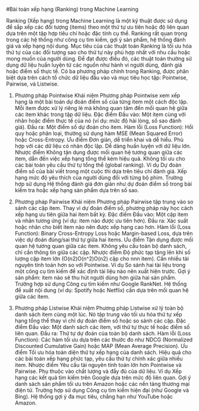 #Bài toán xếp hạng (Ranking) trong Machine Learning

Ranking (Xếp hạng) trong Machine Learning là một kỹ thuật được sử dụng để sắp xếp các đối tượng (items) theo một thứ tự ưu tiên hoặc độ liên quan dựa trên một tập hợp tiêu chí hoặc đặc tính cụ thể. Ranking rất quan trọng trong các hệ thống như công cụ tìm kiếm, gợi ý sản phẩm, hệ thống đánh giá và xếp hạng nội dung.
Mục tiêu của các thuật toán Ranking là tối ưu hóa thứ tự của các đối tượng sao cho thứ tự này phù hợp nhất với nhu cầu hoặc mong muốn của người dùng. Để đạt được điều đó, các thuật toán thường sử dụng dữ liệu huấn luyện từ các nguồn như hành vi người dùng, đánh giá hoặc điểm số thực tế.
Có ba phương pháp chính trong Ranking, được phân biệt dựa trên cách tổ chức dữ liệu đầu vào và mục tiêu học tập: Pointwise, Pairwise, và Listwise.


1. Phương pháp Pointwise
Khái niệm
Phương pháp Pointwise xem xếp hạng là một bài toán dự đoán điểm số của từng item một cách độc lập. Mỗi item được xử lý riêng lẻ mà không quan tâm đến mối quan hệ giữa các item khác trong tập dữ liệu.
Đặc điểm
Đầu vào: Một item cùng với nhãn hoặc điểm thực tế của nó (ví dụ: mức độ hài lòng, số sao đánh giá).
Đầu ra: Một điểm số dự đoán cho item.
Hàm lỗi (Loss Function): Hồi quy hoặc phân loại, thường sử dụng hàm MSE (Mean Squared Error) hoặc Cross-Entropy.
Ưu điểm
Đơn giản, dễ triển khai và dễ hiểu.
Phù hợp với các dữ liệu có nhãn độc lập.
Dễ dàng huấn luyện với dữ liệu lớn.
Nhược điểm
Không tận dụng được mối quan hệ tương quan giữa các item, dẫn đến việc xếp hạng tổng thể kém hiệu quả.
Không tối ưu cho các bài toán yêu cầu thứ tự tổng thể (global ranking).
Ví dụ
Dự đoán điểm số của bài viết trong một cuộc thi dựa trên tiêu chí đánh giá.
Xếp hạng mức độ yêu thích của người dùng đối với từng bộ phim.
Trường hợp sử dụng
Hệ thống đánh giá đơn giản như dự đoán điểm số trong bài kiểm tra hoặc xếp hạng sản phẩm dựa trên số sao.

2. Phương pháp Pairwise
Khái niệm
Phương pháp Pairwise tập trung vào so sánh các cặp item. Thay vì dự đoán điểm số, phương pháp này học cách xếp hạng ưu tiên giữa hai item bất kỳ.
Đặc điểm
Đầu vào: Một cặp item và nhãn tương ứng (ví dụ: item nào được ưu tiên hơn).
Đầu ra: Xác suất hoặc nhãn cho biết item nào nên được xếp hạng cao hơn.
Hàm lỗi (Loss Function): Binary Cross-Entropy Loss hoặc Margin-based Loss, dựa trên việc dự đoán đúng/sai thứ tự giữa hai items.
Ưu điểm
Tận dụng được mối quan hệ tương quan giữa các item.
Không yêu cầu toàn bộ danh sách, chỉ cần thông tin giữa các cặp.
Nhược điểm
Độ phức tạp tăng lên khi số lượng cặp item lớn (O(n2)O(n^2)O(n2) cặp cho nnn item).
Cần nhiều tài nguyên tính toán hơn so với Pointwise.
Ví dụ
So sánh hai tài liệu trong một công cụ tìm kiếm để xác định tài liệu nào nên xuất hiện trước.
Gợi ý sản phẩm: item nào sẽ thu hút người dùng hơn giữa hai sản phẩm.
Trường hợp sử dụng
Công cụ tìm kiếm như Google RankNet.
Hệ thống đề xuất nội dung (ví dụ: Spotify hoặc Netflix) cần dựa trên mối quan hệ giữa các item.

3. Phương pháp Listwise
Khái niệm
Phương pháp Listwise xử lý toàn bộ danh sách item cùng một lúc. Nó tập trung vào tối ưu hóa thứ tự xếp hạng tổng thể thay vì chỉ dự đoán điểm số hoặc so sánh các cặp.
Đặc điểm
Đầu vào: Một danh sách các item, với thứ tự thực tế hoặc điểm số liên quan.
Đầu ra: Thứ tự dự đoán của toàn bộ danh sách.
Hàm lỗi (Loss Function): Các hàm tối ưu dựa trên các thước đo như NDCG (Normalized Discounted Cumulative Gain) hoặc MAP (Mean Average Precision).
Ưu điểm
Tối ưu hóa toàn diện thứ tự xếp hạng của danh sách.
Hiệu quả cho các bài toán xếp hạng phức tạp, yêu cầu thứ tự chính xác giữa nhiều item.
Nhược điểm
Yêu cầu tài nguyên tính toán lớn hơn Pointwise và Pairwise.
Phụ thuộc vào chất lượng và đầy đủ của dữ liệu.
Ví dụ
Xếp hạng các kết quả tìm kiếm trên Google dựa trên mức độ liên quan.
Gợi ý danh sách sản phẩm tối ưu trên Amazon hoặc các nền tảng thương mại điện tử.
Trường hợp sử dụng
Công cụ tìm kiếm hiện đại (như Google và Bing).
Hệ thống gợi ý đa mục tiêu, chẳng hạn như YouTube hoặc Amazon.
